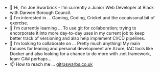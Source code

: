 - 👋 Hi, I’m Joe Swarbrick - I'm currently a Junior Web Developer at Black with Darwen Borough Council.
- 👀 I’m interested in ... Gaming, Coding, Cricket and the occaissonal bit of exercise.
- 🌱 I’m currently learning ... To use git for collaboration; trying to encorporate it into more day-to-day uses in my current job to keep better track of versioning and also help implement CI/CD pipelines.
- 💞️ I’m looking to collaborate on ... Pretty much anything! My main focuses for leaning and personal development are Azure, IAC tools like Docker and also looking for a chance to do more with .net framework, leanr C## perhaps...
- 📫 How to reach me ... git@swarbs.co.uk

<!---
Swarbs1991/Swarbs1991 is a ✨ special ✨ repository because its `README.md` (this file) appears on your GitHub profile.
You can click the Preview link to take a look at your changes.
--->
